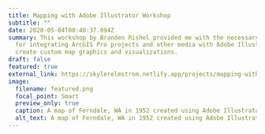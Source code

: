 ```yaml
---
title: Mapping with Adobe Illustrator Workshop
subtitle: ""
date: 2020-05-04T00:40:37.694Z
summary: This workshop by Branden Rishel provided me with the necessary skills
  for integrating ArcGIS Pro projects and other media with Adobe Illustrator to
  create custom map graphics and visualizations.
draft: false
featured: true
external_link: https://skylerelmstrom.netlify.app/projects/mapping-with-adobe-illustrator-workshop
image:
  filename: featured.png
  focal_point: Smart
  preview_only: true
  caption: A map of Ferndale, WA in 1952 created using Adobe Illustrator
  alt_text: A map of Ferndale, WA in 1952 created using Adobe Illustrator
---
```

